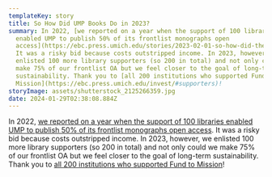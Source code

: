 ```yaml
---
templateKey: story
title: So How Did UMP Books Do in 2023?
summary: I﻿n 2022, [we reported on a year when the support of 100 libraries
  enabled UMP to publish 50% of its frontlist monographs open
  access](https://ebc.press.umich.edu/stories/2023-02-01-so-how-did-they-do-in-2022/).
  It was a risky bid because costs outstripped income. In 2023, however, we
  enlisted 100 more library supporters (so 200 in total) and not only could we
  make 75% of our frontlist OA but we feel closer to the goal of long-term
  sustainability. Thank you to [all 200 institutions who supported Fund to
  Mission](https://ebc.press.umich.edu/invest/#supporters)!
storyImage: assets/shutterstock_2125266359.jpg
date: 2024-01-29T02:38:08.884Z
---
```

I﻿n 2022, [we reported on a year when the support of 100 libraries enabled UMP to publish 50% of its frontlist monographs open access](https://ebc.press.umich.edu/stories/2023-02-01-so-how-did-they-do-in-2022/). It was a risky bid because costs outstripped income. In 2023, however, we enlisted 100 more library supporters (so 200 in total) and not only could we make 75% of our frontlist OA but we feel closer to the goal of long-term sustainability. Thank you to [all 200 institutions who supported Fund to Mission](https://ebc.press.umich.edu/invest/#supporters)!
